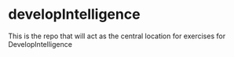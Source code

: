 # developIntelligence
This is the repo that will act as the central location for exercises for DevelopIntelligence
